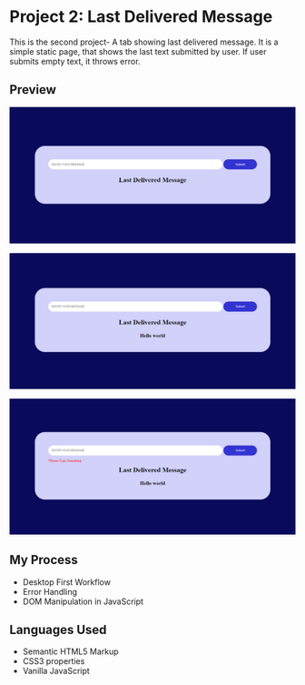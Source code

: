 # Project 2: Last Delivered Message

This is the second project- A tab showing last delivered message. It is a simple static page, that shows the last text submitted by user. If user submits empty text, it throws error.

## Preview 
![Example 1](https://github.com/Agnik7/Mini-Projects/blob/main/Last%20Delivered%20Message/images/eg1.png)


![Example 2](https://github.com/Agnik7/Mini-Projects/blob/main/Last%20Delivered%20Message/images/eg2.png)


![Example 3](https://github.com/Agnik7/Mini-Projects/blob/main/Last%20Delivered%20Message/images/eg3.png)

## My Process
- Desktop First Workflow
- Error Handling
- DOM Manipulation in JavaScript

## Languages Used
- Semantic HTML5 Markup
- CSS3 properties
- Vanilla JavaScript